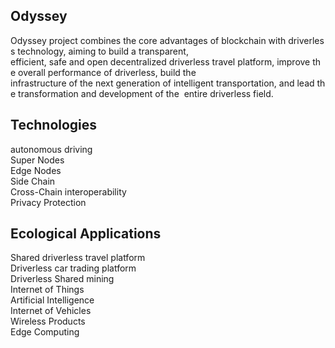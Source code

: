 
## Odyssey

Odyssey project combines the core advantages of blockchain with driverless technology, aiming to build a transparent,   
efficient, safe and open decentralized driverless travel platform, improve the overall performance of driverless, build the 
infrastructure of the next generation of intelligent transportation, and lead the transformation and development of the 
entire driverless field.

## Technologies

autonomous driving  
Super Nodes  
Edge Nodes  
Side Chain  
Cross-Chain interoperability  
Privacy Protection  

## Ecological Applications

Shared driverless travel platform  
Driverless car trading platform  
Driverless Shared mining  
Internet of Things  
Artificial Intelligence  
Internet of Vehicles  
Wireless Products  
Edge Computing  
